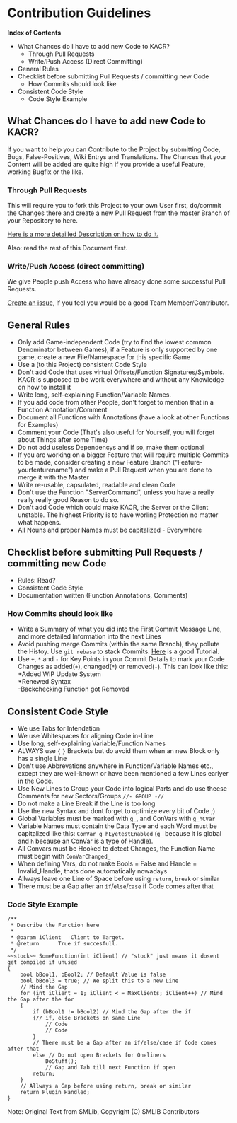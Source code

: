 # Contribution Guidelines

**Index of Contents**
* What Chances do I have to add new Code to KACR?
	* Through Pull Requests
	* Write/Push Access (Direct Committing)
* General Rules
* Checklist before submitting Pull Requests / committing new Code
	* How Commits should look like
* Consistent Code Style
	* Code Style Example

## What Chances do I have to add new Code to KACR?

If you want to help you can Contribute to the Project by submitting Code, Bugs, False-Positives, Wiki Entrys and Translations.
The Chances that your Content will be added are quite high if you provide a useful Feature, working Bugfix or the like.

### Through Pull Requests

This will require you to fork this Project to your own User first, do/commit the Changes there and create a new Pull Request from the master Branch of your Repository to here.

[Here is a more detailled Description on how to do it.](https://help.github.com/articles/using-pull-requests)

Also: read the rest of this Document first.

### Write/Push Access (direct committing)

We give People push Access who have already done some successful Pull Requests.

[Create an issue](https://github.com/DJPlaya/Kigen-AC-Redux/issues/new?assignees=DJPlaya&labels=question&title=Requesting%20to%20become%20Part%20of%20the%20Team), if you feel you would be a good Team Member/Contributor.

## General Rules

* Only add Game-independent Code (try to find the lowest common Denominator between Games), if a Feature is only supported by one game, create a new File/Namespace for this specific Game
* Use a (to this Project) consistent Code Style
* Don't add Code that uses virtual Offsets/Function Signatures/Symbols. KACR is supposed to be work everywhere and without any Knowledge on how to install it
* Write long, self-explaining Function/Variable Names.
* If you add code from other People, don't forget to mention that in a Function Annotation/Comment
* Document all Functions with Annotations (have a look at other Functions for Examples)
* Comment your Code (That's also useful for Yourself, you will forget about Things after some Time)
* Do not add useless Dependencys and if so, make them optional
* If you are working on a bigger Feature that will require multiple Commits to be made, consider creating a new Feature Branch ("Feature-yourfeaturename") and make a Pull Request when you are done to merge it with the Master
* Write re-usable, capsulated, readable and clean Code
* Don't use the Function "ServerCommand", unless you have a really really really good Reason to do so.
* Don't add Code which could make KACR, the Server or the Client unstable. The highest Priority is to have worling Protection no matter what happens.
* All Nouns and proper Names must be capitalized - Everywhere

## Checklist before submitting Pull Requests / committing new Code

* Rules: Read?
* Consistent Code Style
* Documentation written (Function Annotations, Comments)

### How Commits should look like
* Write a Summary of what you did into the First Commit Message Line, and more detailed Information into the next Lines
* Avoid pushing merge Commits (within the same Branch), they pollute the Histoy. Use `git rebase` to stack Commits. [Here](http://randyfay.com/content/simpler-rebasing-avoiding-unintentional-merge-commits) is a good Tutorial.
* Use `+`, `*` and `-` for Key Points in your Commit Details to mark your Code Changes as added(`+`), changed(`*`) or removed(`-`).
This can look like this:  
+Added WIP Update System  
*Renewed Syntax  
-Backchecking Function got Removed

## Consistent Code Style

* We use Tabs for Intendation
* We use Whitespaces for aligning Code in-Line
* Use long, self-explaining Variable/Function Names
* ALWAYS use `{` `}` Brackets but do avoid them when an new Block only has a single Line
* Don't use Abbrevations anywhere in Function/Variable Names etc., except they are well-known or have been mentioned a few Lines earlyer in the Code.
* Use New Lines to Group your Code into logical Parts and do use theese Comments for new Sectors/Groups `//- GROUP -//`
* Do not make a Line Break if the Line is too long
* Use the new Syntax and dont forget to optimize every bit of Code ;)
* Global Variables must be marked with `g_`, and ConVars with `g_hCVar`
* Variable Names must contain the Data Type and each Word must be capitalized like this: `ConVar g_hEyetestEnabled` (`g_` because it is global and `h` because an ConVar is a type of Handle).
* All Convars must be Hooked to detect Changes, the Function Name must begin with `ConVarChanged_`
* When defining Vars, do not make Bools = False and Handle = Invalid_Handle, thats done automatically nowadays
* Allways leave one Line of Space before using `return`, `break` or similar
* There must be a Gap after an `if`/`else`/`case` if Code comes after that

### Code Style Example
```Sourcepawn
/**
 * Describe the Function here
 *
 * @param iClient	Client to Target.
 * @return		True if succesfull.
 */
~~stock~~ SomeFunction(int iClient) // "stock" just means it dosent get compiled if unused
{
	bool bBool1, bBool2; // Default Value is false
	bool bBool3 = true; // We split this to a new Line
	// Mind the Gap
	for (int iClient = 1; iClient < = MaxClients; iClient++) // Mind the Gap after the for
	{
		if (bBool1 != bBool2) // Mind the Gap after the if
		{// if, else Brackets on same Line
			// Code
			// Code
		}
		// There must be a Gap after an if/else/case if Code comes after that
		else // Do not open Brackets for Oneliners
			DoStuff();
			// Gap and Tab till next Function if open
		return;
	}
	// Allways a Gap before using return, break or similar
	return Plugin_Handled;
}
```

Note: Original Text from SMLib, Copyright (C) SMLIB Contributors
